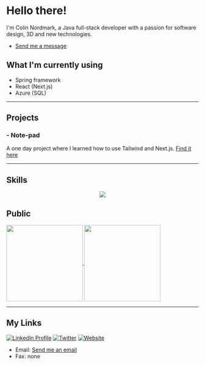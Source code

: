 # Hello there!

I'm Colin Nordmark, a Java full-stack developer with a passion for software design, 3D and new technologies.
- [Send me a message](https://www.linkedin.com/in/colinnordmark/)


## What I'm currently using
- Spring framework
- React (Next.js)
- Azure (SQL)

---

## Projects
### - Note-pad
A one day project where I learned how to use Tailwind and Next.js. [Find it here](https://github.com/colinnordmark/hackday-colinnordmark-frontend)

---
## Skills

<p align="center" ><img align="center"
    src="https://skillicons.dev/icons?i=java,nextjs,tailwind,vercel,vite,jest,spring,ts,mongodb,react,nodejs,html,css,github,postman,vscode,docker,postgresql,cs,unity,blender,git,(https://skillicom.dev"></p>

## Public
<a href="https://github.com/anuraghazra/github-readme-stats">
  <img height=200 align="center" src="https://github-readme-stats.vercel.app/api?username=colinnordmark&include_all_commits&theme=github_dark" />
</a>
<a href="https://github.com/anuraghazra/github-readme-stats">
  <img height=200 align="center" src="https://github-readme-stats.vercel.app/api/top-langs/?username=colinnordmark&layout=donut&theme=github_dark" />
</a>

---

## My Links
[![LinkedIn Profile](https://img.shields.io/badge/LinkedIn-0077B5?style=for-the-badge&logo=linkedin&logoColor=white)](https://www.linkedin.com/in/colinnordmark/)
[![Twitter](https://img.shields.io/badge/Twitter-1DA1F2?style=for-the-badge&logo=twitter&logoColor=white)](https://twitter.com/ColinNordmark)
[![Website](https://img.shields.io/badge/website-000000?style=for-the-badge&logo=About.me&logoColor=white)]()
- Email: [Send me an email](mailto:nordmarkcolin@gmail.com)
- Fax: none




<!---
colinnordmark/colinnordmark is a ✨ special ✨ repository because its `README.md` (this file) appears on your GitHub profile.
You can click the Preview link to take a look at your changes.
--->
